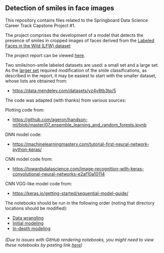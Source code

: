 ##  Detection of smiles in face images

This repository contains files related to the Springboard Data Science Career Track Capstone Project #1.

The project comprises the development of a model that detects the presence of smiles in cropped images of faces derived from the [Labeled Faces in the Wild (LFW) dataset](https://conradsanderson.id.au/lfwcrop/)

The project report can be viewed [here](https://github.com/adriatic13/springboard/blob/master/dsct_capstone1/Marinovich_Cap1_Final_Report.pdf).

Two smile/non-smile labeled datasets are used: a small set and a large set. As the [larger set](https://github.com/hromi/SMILEsmileD/tree/master/SMILEs) required modification of the smile classifications, as described in the report, it may be easiest to start with the smaller dataset, whose lists are obtained from:

  * https://data.mendeley.com/datasets/yz4v8tb3tp/5

The code was adapted (with thanks) from various sources:

Plotting code from:

  * https://github.com/ageron/handson-ml/blob/master/07_ensemble_learning_and_random_forests.ipynb 

DNN model code:

  * https://machinelearningmastery.com/tutorial-first-neural-network-python-keras/

CNN model code from:

  * https://towardsdatascience.com/image-recognition-with-keras-convolutional-neural-networks-e2af10a10114

CNN VGG-like model code from:

  * https://keras.io/getting-started/sequential-model-guide/

The notebooks should be run in the following order (noting that directory locations should be modified):

  * [Data wrangling](https://github.com/adriatic13/springboard/blob/master/dsct_capstone1/Adrian_Marinovich_Cap1_smiles_data_wrangling.ipynb)
  * [Initial modeling](https://github.com/adriatic13/springboard/blob/master/dsct_capstone1/Adrian_Marinovich_Cap1_smiles_eda.ipynb)
  * [In-depth modeling](https://github.com/adriatic13/springboard/blob/master/dsct_capstone1/Adrian_Marinovich_Cap1_smiles_indepth.ipynb)
###### (Due to issues with GitHub rendering notebooks, you might need to view these notebooks by pasting link [here](https://nbviewer.jupyter.org/))
